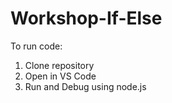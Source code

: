 # Workshop-If-Else

To run code: 
1. Clone repository
2. Open in VS Code
3. Run and Debug using node.js
